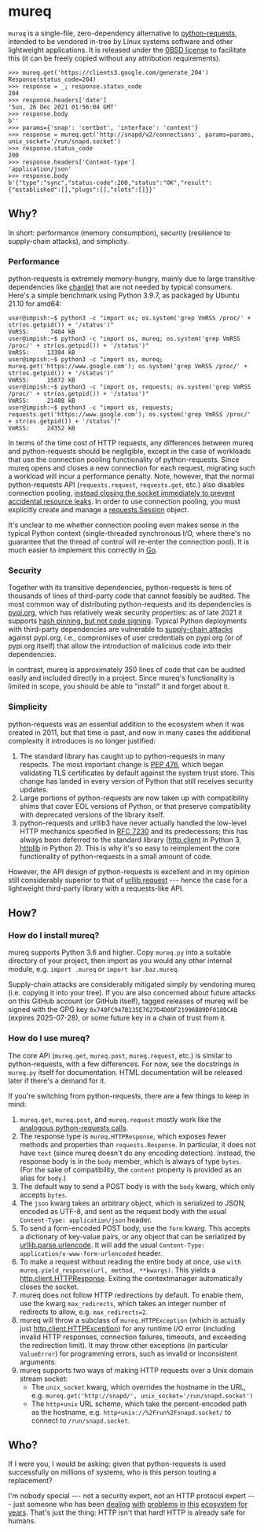 mureq
=====

`mureq` is a single-file, zero-dependency alternative to [python-requests](https://github.com/psf/requests), intended to be vendored in-tree by Linux systems software and other lightweight applications. It is released under the [0BSD license](https://opensource.org/licenses/0BSD) to facilitate this (it can be freely copied without any attribution requirements).

```
>>> mureq.get('https://clients3.google.com/generate_204')
Response(status_code=204)
>>> response = _; response.status_code
204
>>> response.headers['date']
'Sun, 26 Dec 2021 01:56:04 GMT'
>>> response.body
b''
>>> params={'snap': 'certbot', 'interface': 'content'}
>>> response = mureq.get('http://snapd/v2/connections', params=params, unix_socket='/run/snapd.socket')
>>> response.status_code
200
>>> response.headers['Content-type']
'application/json'
>>> response.body
b'{"type":"sync","status-code":200,"status":"OK","result":{"established":[],"plugs":[],"slots":[]}}'
```

## Why?

In short: performance (memory consumption), security (resilience to supply-chain attacks), and simplicity.

### Performance

python-requests is extremely memory-hungry, mainly due to large transitive dependencies like [chardet](https://github.com/chardet/chardet) that are not needed by typical consumers. Here's a simple benchmark using Python 3.9.7, as packaged by Ubuntu 21.10 for amd64:

```
user@impish:~$ python3 -c "import os; os.system('grep VmRSS /proc/' + str(os.getpid()) + '/status')"
VmRSS:      7404 kB
user@impish:~$ python3 -c "import os, mureq; os.system('grep VmRSS /proc/' + str(os.getpid()) + '/status')"
VmRSS:     13304 kB
user@impish:~$ python3 -c "import os, mureq; mureq.get('https://www.google.com'); os.system('grep VmRSS /proc/' + str(os.getpid()) + '/status')"
VmRSS:     15872 kB
user@impish:~$ python3 -c "import os, requests; os.system('grep VmRSS /proc/' + str(os.getpid()) + '/status')"
VmRSS:     21488 kB
user@impish:~$ python3 -c "import os, requests; requests.get('https://www.google.com'); os.system('grep VmRSS /proc/' + str(os.getpid()) + '/status')"
VmRSS:     24352 kB
```

In terms of the time cost of HTTP requests, any differences between mureq and python-requests should be negligible, except in the case of workloads that use the connection pooling functionality of python-requests. Since mureq opens and closes a new connection for each request, migrating such a workload will incur a performance penalty. Note, however, that the normal python-requests API (`requests.request`, `requests.get`, etc.) also disables connection pooling, [instead closing the socket immediately to prevent accidental resource leaks](https://github.com/psf/requests/blob/a1a6a549a0143d9b32717dbe3d75cd543ae5a4f6/requests/api.py#L57-L61). In order to use connection pooling, you must explicitly create and manage a [requests.Session](https://docs.python-requests.org/en/latest/user/advanced/#session-objects) object.

It's unclear to me whether connection pooling even makes sense in the typical Python context (single-threaded synchronous I/O, where there's no guarantee that the thread of control will re-enter the connection pool). It is much easier to implement this correctly in [Go](https://pkg.go.dev/net/http#Client).

### Security

Together with its transitive dependencies, python-requests is tens of thousands of lines of third-party code that cannot feasibly be audited. The most common way of distributing python-requests and its dependencies is [pypi.org](https://pypi.org/), which has relatively weak security properties: as of late 2021 it supports [hash pinning, but not code signing](https://flawed.net.nz/2021/02/02/PyPI-Security-State/). Typical Python deployments with third-party dependencies are vulnerable to [supply-chain attacks](https://en.wikipedia.org/wiki/Supply_chain_attack) against pypi.org, i.e., compromises of user credentials on pypi.org (or of pypi.org itself) that allow the introduction of malicious code into their dependencies.

In contrast, mureq is approximately 350 lines of code that can be audited easily and included directly in a project. Since mureq's functionality is limited in scope, you should be able to "install" it and forget about it.

### Simplicity

python-requests was an essential addition to the ecosystem when it was created in 2011, but that time is past, and now in many cases the additional complexity it introduces is no longer justified:

1. The standard library has caught up to python-requests in many respects. The most important change is [PEP 476](https://www.python.org/dev/peps/pep-0476/), which began validating TLS certificates by default against the system trust store. This change has landed in every version of Python that still receives security updates.
1. Large portions of python-requests are now taken up with compatibility shims that cover EOL versions of Python, or that preserve compatibility with deprecated versions of the library itself.
1. python-requests and urllib3 have never actually handled the low-level HTTP mechanics specified in [RFC 7230](https://datatracker.ietf.org/doc/html/rfc7230) and its predecessors; this has always been deferred to the standard library ([http.client](https://docs.python.org/3/library/http.client.html) in Python 3, [httplib](https://docs.python.org/2/library/httplib.html) in Python 2). This is why it's so easy to reimplement the core functionality of python-requests in a small amount of code.

However, the API design of python-requests is excellent and in my opinion still considerably superior to that of [urllib.request](https://docs.python.org/3/library/urllib.request.html) --- hence the case for a lightweight third-party library with a requests-like API.

## How?

### How do I install mureq?

mureq supports Python 3.6 and higher. Copy `mureq.py` into a suitable directory of your project, then import as you would any other internal module, e.g. `import .mureq` or `import bar.baz.mureq`.

Supply-chain attacks are considerably mitigated simply by vendoring mureq (i.e. copying it into your tree). If you are also concerned about future attacks on this GitHub account (or GitHub itself), tagged releases of mureq will be signed with the GPG key `0x740FC947B135E7627D4D00F21996B89DF018DCAB` (expires 2025-07-28), or some future key in a chain of trust from it.

### How do I use mureq?

The core API (`mureq.get`, `mureq.post`, `mureq.request`, etc.) is similar to python-requests, with a few differences. For now, see the docstrings in `mureq.py` itself for documentation. HTML documentation will be released later if there's a demand for it.

If you're switching from python-requests, there are a few things to keep in mind:

1. `mureq.get`, `mureq.post`, and `mureq.request` mostly work like the [analogous python-requests calls](https://docs.python-requests.org/en/latest/user/quickstart/#make-a-request).
1. The response type is `mureq.HTTPResponse`, which exposes fewer methods and properties than `requests.Response`. In particular, it does not have `text` (since mureq doesn't do any encoding detection). Instead, the response body is in the `body` member, which is always of type `bytes`. (For the sake of compatibility, the `content` property is provided as an alias for `body`.)
1. The default way to send a POST body is with the `body` kwarg, which only accepts `bytes`.
1. The `json` kwarg takes an arbitrary object, which is serialized to JSON, encoded as UTF-8, and sent as the request body with the usual `Content-Type: application/json` header.
1. To send a form-encoded POST body, use the `form` kwarg. This accepts a dictionary of key-value pairs, or any object that can be serialized by [urllib.parse.urlencode](https://docs.python.org/3/library/urllib.parse.html#urllib.parse.urlencode). It will add the usual `Content-Type: application/x-www-form-urlencoded` header.
1. To make a request without reading the entire body at once, use `with mureq.yield_response(url, method, **kwargs)`. This yields a [http.client.HTTPResponse](https://docs.python.org/3/library/http.client.html#httpresponse-objects). Exiting the contextmanager automatically closes the socket.
1. mureq does not follow HTTP redirections by default. To enable them, use the kwarg `max_redirects`, which takes an integer number of redirects to allow, e.g. `max_redirects=2`.
1. mureq will throw a subclass of `mureq.HTTPException` (which is actually just [http.client.HTTPException](https://docs.python.org/3/library/http.client.html#http.client.HTTPException)) for any runtime I/O error (including invalid HTTP responses, connection failures, timeouts, and exceeding the redirection limit). It may throw other exceptions (in particular `ValueError`) for programming errors, such as invalid or inconsistent arguments.
1. mureq supports two ways of making HTTP requests over a Unix domain stream socket:
    - The `unix_socket` kwarg, which overrides the hostname in the URL, e.g. `mureq.get('http://snapd/', unix_socket='/run/snapd.socket')`
    - The `http+unix` URL scheme, which take the percent-encoded path as the hostname, e.g. `http+unix://%2Frun%2Fsnapd.socket/` to connect to `/run/snapd.socket`.

## Who?

If I were you, I would be asking: given that python-requests is used successfully on millions of systems, who is this person touting a replacement?

I'm nobody special --- not a security expert, not an HTTP protocol expert --- just someone who has been [dealing](https://github.com/psf/requests/issues/520) [with](https://github.com/urllib3/urllib3/pull/87) [problems](https://github.com/kjd/idna/pull/22) [in](https://github.com/kjd/idna/pull/24) [this](https://code.launchpad.net/~slingamn/ssh-import-id/+git/ssh-import-id/+merge/389139) [ecosystem](https://bugs.launchpad.net/ubuntu/+source/apport/+bug/1903605) [for](https://code.launchpad.net/~ddstreet/software-properties/+git/software-properties/+merge/396926) [years](https://github.com/OpenPrinting/system-config-printer/pull/247). That's just the thing: HTTP isn't that hard! HTTP is already safe for humans.

